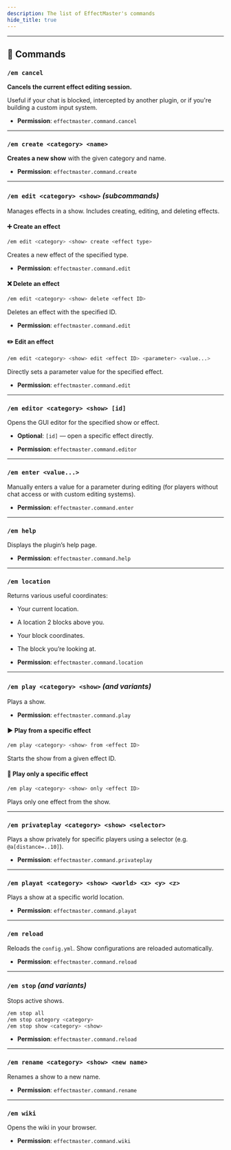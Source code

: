 ```yaml
---
description: The list of EffectMaster's commands
hide_title: true
---
```


<DocHeading
icon="heroicons:command-line"
title="Effects"
description="The list of EffectMaster's commands">
</DocHeading>

---

## 🧭 Commands

### `/em cancel`

**Cancels the current effect editing session.**

Useful if your chat is blocked, intercepted by another plugin, or if you're building a custom input system.

* **Permission**: `effectmaster.command.cancel`

---

### `/em create <category> <name>`

**Creates a new show** with the given category and name.

* **Permission**: `effectmaster.command.create`

---

### `/em edit <category> <show>` *(subcommands)*

Manages effects in a show. Includes creating, editing, and deleting effects.

#### ➕ Create an effect

```bash
/em edit <category> <show> create <effect type>
```

Creates a new effect of the specified type.

* **Permission**: `effectmaster.command.edit`

#### ❌ Delete an effect

```bash
/em edit <category> <show> delete <effect ID>
```

Deletes an effect with the specified ID.

* **Permission**: `effectmaster.command.edit`

#### ✏️ Edit an effect

```bash
/em edit <category> <show> edit <effect ID> <parameter> <value...>
```

Directly sets a parameter value for the specified effect.

* **Permission**: `effectmaster.command.edit`

---

### `/em editor <category> <show> [id]`

Opens the GUI editor for the specified show or effect.

* **Optional**: `[id]` — open a specific effect directly.

* **Permission**: `effectmaster.command.editor`

---

### `/em enter <value...>`

Manually enters a value for a parameter during editing (for players without chat access or with custom editing systems).

* **Permission**: `effectmaster.command.enter`

---

### `/em help`

Displays the plugin’s help page.

* **Permission**: `effectmaster.command.help`

---

### `/em location`

Returns various useful coordinates:

* Your current location.

* A location 2 blocks above you.

* Your block coordinates.

* The block you’re looking at.

* **Permission**: `effectmaster.command.location`

---

### `/em play <category> <show>` *(and variants)*

Plays a show.

* **Permission**: `effectmaster.command.play`

#### ▶️ Play from a specific effect

```bash
/em play <category> <show> from <effect ID>
```

Starts the show from a given effect ID.

#### 🎯 Play only a specific effect

```bash
/em play <category> <show> only <effect ID>
```

Plays only one effect from the show.

---

### `/em privateplay <category> <show> <selector>`

Plays a show privately for specific players using a selector (e.g. `@a[distance=..10]`).

* **Permission**: `effectmaster.command.privateplay`

---

### `/em playat <category> <show> <world> <x> <y> <z>`

Plays a show at a specific world location.

* **Permission**: `effectmaster.command.playat`

---

### `/em reload`

Reloads the `config.yml`. Show configurations are reloaded automatically.

* **Permission**: `effectmaster.command.reload`

---

### `/em stop` *(and variants)*

Stops active shows.

```bash
/em stop all
/em stop category <category>
/em stop show <category> <show>
```

* **Permission**: `effectmaster.command.reload`

---

### `/em rename <category> <show> <new name>`

Renames a show to a new name.

* **Permission**: `effectmaster.command.rename`

---

### `/em wiki`

Opens the wiki in your browser.

* **Permission**: `effectmaster.command.wiki`
